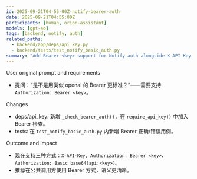 ```yaml
---
id: 2025-09-21T04-55-00Z-notify-bearer-auth
date: 2025-09-21T04:55:00Z
participants: [human, orion-assistant]
models: [gpt-4o]
tags: [backend, notify, auth]
related_paths:
  - backend/app/deps/api_key.py
  - backend/tests/test_notify_basic_auth.py
summary: "Add Bearer <key> support for Notify auth alongside X-API-Key and Basic"
---
```


User original prompt and requirements

- 提问：“是不是用类似 openai 的 Bearer 更标准？”——需要支持 `Authorization: Bearer <key>`。

Changes

- deps/api_key: 新增 `_check_bearer_auth()`，在 `require_api_key()` 中加入 Bearer 检查。
- tests: 在 `test_notify_basic_auth.py` 内新增 Bearer 正确/错误用例。

Outcome and impact

- 现在支持三种方式：`X-API-Key`、`Authorization: Bearer <key>`、`Authorization: Basic base64(api:<key>)`。
- 推荐在公共调用方使用 Bearer 方式，语义更清晰。
